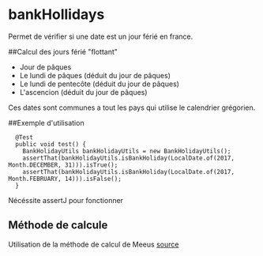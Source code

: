 # bankHollidays
Permet de vérifier si une date est un jour férié en france. 


##Calcul des jours férié "flottant"
- Jour de pâques
- Le lundi de pâques (déduit du jour de pâques)
- Le lundi de pentecôte (déduit du jour de pâques)
- L'ascencion (déduit du jour de pâques)

Ces dates sont communes a tout les pays qui utilise le calendrier grégorien. 

##Exemple d'utilisation
```
  @Test
  public void test() {
    BankHolidayUtils bankHolidayUtils = new BankHolidayUtils();
    assertThat(bankHolidayUtils.isBankHoliday(LocalDate.of(2017, Month.DECEMBER, 31))).isTrue();
    assertThat(bankHolidayUtils.isBankHoliday(LocalDate.of(2017, Month.FEBRUARY, 14))).isFalse();
  }
```

Nécéssite assertJ pour fonctionner


## Méthode de calcule
Utilisation de la méthode de calcul de Meeus
[source](https://fr.wikipedia.org/wiki/Calcul_de_la_date_de_P%C3%A2ques_selon_la_m%C3%A9thode_de_Meeus#Calcul_de_la_date_de_P.C3.A2ques_gr.C3.A9gorienne)
